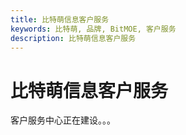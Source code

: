 ```yaml
---
title: 比特萌信息客户服务
keywords: 比特萌, 品牌, BitMOE, 客户服务
description: 比特萌信息客户服务
---
```


# 比特萌信息客户服务

客户服务中心正在建设。。。